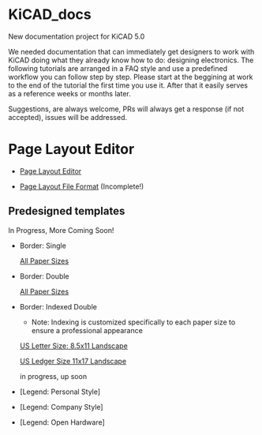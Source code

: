 # KiCAD_docs
New documentation project for KiCAD 5.0

We needed documentation that can immediately get designers to work with KiCAD doing what they already know how to do: designing electronics. The following tutorials are arranged in a FAQ style and use a predefined workflow you can follow step by step. Please start at the beggining at work to the end of the tutorial the first time you use it. After that it easily serves as a reference weeks or months later.

Suggestions, are always welcome, PRs will always get a response (if not accepted), issues will be addressed.

# Page Layout Editor

* [Page Layout Editor](https://github.com/Sonophoto/KiCAD_docs/tree/master/worksheet_layout_editor)

* [Page Layout File Format](https://github.com/Sonophoto/KiCAD_docs/blob/master/worksheet_layout_editor/TextFormat.md) (Incomplete!)

## Predesigned templates
In Progress, More Coming Soon!

* Border: Single

    [All Paper Sizes]()

* Border: Double
   
    [All Paper Sizes]()

* Border: Indexed Double

    - Note: Indexing is customized specifically to each paper size to ensure a professional appearance

    [US Letter Size: 8.5x11 Landscape](https://github.com/Sonophoto/KiCAD_docs/blob/master/worksheet_layout_editor/USLetter_IndexedBorder_NoTitleBox.kicad_wks)

    [US Ledger Size 11x17 Landscape]()

    in progress, up soon

* [Legend: Personal Style]
* [Legend: Company Style]
* [Legend: Open Hardware]
